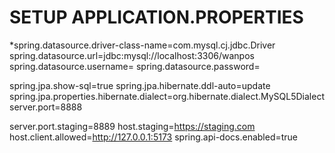 ﻿# SETUP APPLICATION.PROPERTIES
*spring.datasource.driver-class-name=com.mysql.cj.jdbc.Driver
spring.datasource.url=jdbc:mysql://localhost:3306/wanpos
spring.datasource.username=
spring.datasource.password=

spring.jpa.show-sql=true
spring.jpa.hibernate.ddl-auto=update
spring.jpa.properties.hibernate.dialect=org.hibernate.dialect.MySQL5Dialect
server.port=8888

server.port.staging=8889
host.staging=https://staging.com
host.client.allowed=http://127.0.0.1:5173
spring.api-docs.enabled=true
